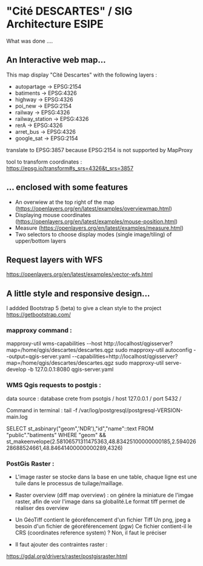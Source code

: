 # "Cité DESCARTES" / SIG Architecture ESIPE 

What was done ....

## An Interactive web map...

This map display "Cité Descartes" with the following layers : 
 * autopartage -> EPSG:2154
 * batiments -> EPSG:4326
 * highway -> EPSG:4326
 * poi_new -> EPSG:2154
 * railway -> EPSG:4326
 * railway_station -> EPSG:4326
 * rerA -> EPSG:4326
 * arret_bus -> EPSG:4326
 * google_sat -> EPSG:2154

translate to EPSG:3857 because EPSG:2154 is not supported by MapProxy

tool to transform coordinates : https://epsg.io/transform#s_srs=4326&t_srs=3857

## ... enclosed with some features

- An overwiew at the top right of the map (https://openlayers.org/en/latest/examples/overviewmap.html)
- Displaying mouse coordinates (https://openlayers.org/en/latest/examples/mouse-position.html)
- Measure (https://openlayers.org/en/latest/examples/measure.html)
- Two selectors to choose display modes (single image/tiling) of upper/bottom layers

## Request layers with WFS

https://openlayers.org/en/latest/examples/vector-wfs.html

## A little style and responsive design... 

I addded Bootstrap 5 (beta) to give a clean style to the project
https://getbootstrap.com/

### mapproxy command  : 

mapproxy-util wms-capabilities --host http://localhost/qgisserver?map=/home/qgis/descartes/descartes.qgz
sudo mapproxy-util autoconfig --output=qgis-server.yaml --capabilities=http://localhost/qgisserver?map=/home/qgis/descartes/descartes.qgz
sudo mapproxy-util serve-develop -b 127.0.0.1:8080 qgis-server.yaml


### WMS Qgis requests to postgis  : 

data source : database crete from psotgis / host 127.0.0.1 / port 5432 / 

Command in terminal : tail -f /var/log/postgresql/postgresql-VERSION-main.log

SELECT st_asbinary("geom",'NDR'),"id","name"::text FROM "public"."batiments" WHERE "geom" && st_makeenvelope(2.58106571311475363,48.83425100000000185,2.59402628688524661,48.84641400000000289,4326)


### PostGis Raster : 

- L'image raster se stocke dans la base en une table, chaque ligne est une tuile dans le processus de tuilage/maillage.
- Raster overview (diff map overview) : on génére la miniature de l'imgae raster, afin de voir l'image dans sa globalité.Le format tiff permet de réaliser des overview

- Un GéoTiff contient le géoréfencement d'un fichier Tiff
Un png, jpeg a besoin d'un fichier de géoréférencement (pgw)
Ce fichier contient-il le CRS (coordinates reference system) ? Non, il faut le préciser 
- Il faut ajouter des contraintes raster : 

https://gdal.org/drivers/raster/postgisraster.html

